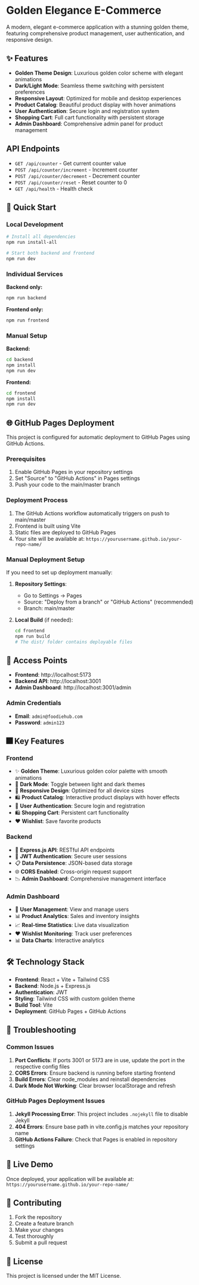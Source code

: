 # Golden Elegance E-Commerce

A modern, elegant e-commerce application with a stunning golden theme, featuring comprehensive product management, user authentication, and responsive design.

## ✨ Features

- **Golden Theme Design**: Luxurious golden color scheme with elegant animations
- **Dark/Light Mode**: Seamless theme switching with persistent preferences
- **Responsive Layout**: Optimized for mobile and desktop experiences
- **Product Catalog**: Beautiful product display with hover animations
- **User Authentication**: Secure login and registration system
- **Shopping Cart**: Full cart functionality with persistent storage
- **Admin Dashboard**: Comprehensive admin panel for product management

## API Endpoints

- `GET /api/counter` - Get current counter value
- `POST /api/counter/increment` - Increment counter
- `POST /api/counter/decrement` - Decrement counter  
- `POST /api/counter/reset` - Reset counter to 0
- `GET /api/health` - Health check

## 🚀 Quick Start

### Local Development
```bash
# Install all dependencies
npm run install-all

# Start both backend and frontend
npm run dev
```

### Individual Services

**Backend only:**
```bash
npm run backend
```

**Frontend only:**
```bash
npm run frontend
```

### Manual Setup

**Backend:**
```bash
cd backend
npm install
npm run dev
```

**Frontend:**
```bash
cd frontend
npm install
npm run dev
```

## 🌐 GitHub Pages Deployment

This project is configured for automatic deployment to GitHub Pages using GitHub Actions.

### Prerequisites
1. Enable GitHub Pages in your repository settings
2. Set "Source" to "GitHub Actions" in Pages settings
3. Push your code to the main/master branch

### Deployment Process
1. The GitHub Actions workflow automatically triggers on push to main/master
2. Frontend is built using Vite
3. Static files are deployed to GitHub Pages
4. Your site will be available at: `https://yourusername.github.io/your-repo-name/`

### Manual Deployment Setup
If you need to set up deployment manually:

1. **Repository Settings**:
   - Go to Settings → Pages
   - Source: "Deploy from a branch" or "GitHub Actions" (recommended)
   - Branch: main/master

2. **Local Build** (if needed):
   ```bash
   cd frontend
   npm run build
   # The dist/ folder contains deployable files
   ```

## 🎯 Access Points

- **Frontend**: http://localhost:5173
- **Backend API**: http://localhost:3001
- **Admin Dashboard**: http://localhost:3001/admin

### Admin Credentials
- **Email**: `admin@foodiehub.com`
- **Password**: `admin123`

## 🎆 Key Features

### Frontend
- ✨ **Golden Theme**: Luxurious golden color palette with smooth animations
- 🌙 **Dark Mode**: Toggle between light and dark themes
- 📱 **Responsive Design**: Optimized for all device sizes
- 🛍️ **Product Catalog**: Interactive product displays with hover effects
- 👤 **User Authentication**: Secure login and registration
- 🛍️ **Shopping Cart**: Persistent cart functionality
- ❤️ **Wishlist**: Save favorite products

### Backend
- 🚀 **Express.js API**: RESTful API endpoints
- 🔐 **JWT Authentication**: Secure user sessions
- 📋 **Data Persistence**: JSON-based data storage
- 🌐 **CORS Enabled**: Cross-origin request support
- 📉 **Admin Dashboard**: Comprehensive management interface

### Admin Dashboard
- 👥 **User Management**: View and manage users
- 📊 **Product Analytics**: Sales and inventory insights
- 📈 **Real-time Statistics**: Live data visualization
- ❤️ **Wishlist Monitoring**: Track user preferences
- 📊 **Data Charts**: Interactive analytics

## 🛠️ Technology Stack

- **Frontend**: React + Vite + Tailwind CSS
- **Backend**: Node.js + Express.js
- **Authentication**: JWT
- **Styling**: Tailwind CSS with custom golden theme
- **Build Tool**: Vite
- **Deployment**: GitHub Pages + GitHub Actions

## 👾 Troubleshooting

### Common Issues

1. **Port Conflicts**: If ports 3001 or 5173 are in use, update the port in the respective config files
2. **CORS Errors**: Ensure backend is running before starting frontend
3. **Build Errors**: Clear node_modules and reinstall dependencies
4. **Dark Mode Not Working**: Clear browser localStorage and refresh

### GitHub Pages Deployment Issues

1. **Jekyll Processing Error**: This project includes `.nojekyll` file to disable Jekyll
2. **404 Errors**: Ensure base path in vite.config.js matches your repository name
3. **GitHub Actions Failure**: Check that Pages is enabled in repository settings

## 🔗 Live Demo

Once deployed, your application will be available at:
`https://yourusername.github.io/your-repo-name/`

## 🤝 Contributing

1. Fork the repository
2. Create a feature branch
3. Make your changes
4. Test thoroughly
5. Submit a pull request

## 📝 License

This project is licensed under the MIT License.
